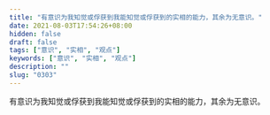```yaml
---
title: "有意识为我知觉或俘获到我能知觉或俘获到的实相的能力，其余为无意识。"
date: 2021-08-03T17:54:26+08:00
hidden: false
draft: false
tags: ["意识", "实相", "观点"]
keywords: ["意识", "实相", "观点"]
description: ""
slug: "0303"
---
```


有意识为我知觉或俘获到我能知觉或俘获到的实相的能力，其余为无意识。